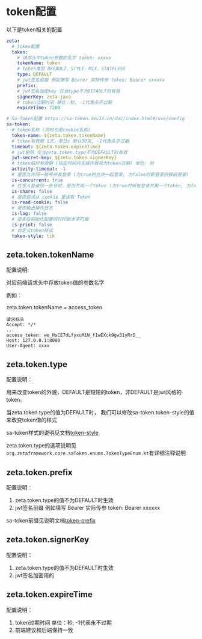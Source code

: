 # token配置

以下是token相关的配置
```yaml
zeta:
  # token配置
  token:
    # 请求头中token参数的名字 token: xxxxx
    tokenName: token
    # token类型 DEFAULT、STYLE、MIX、STATELESS
    type: DEFAULT
    # jwt签名前缀 例如填写 Bearer 实际传参 token: Bearer xxxxxx
    prefix:
    # jwt签名加密key 仅当type不为DEFAULT时有效
    signerKey: zeta-java
    # token过期时间 单位：秒, -1代表永不过期
    expireTime: 7200

# Sa-Token配置 https://sa-token.dev33.cn/doc/index.html#/use/config
sa-token:
  # token名称 (同时也是cookie名称)
  token-name: ${zeta.token.tokenName}
  # token有效期 1天，单位s 默认30天, -1代表永不过期
  timeout: ${zeta.token.expireTime}
  # jwt秘钥 仅当zeta.token.type不为DEFAULT时有效
  jwt-secret-key: ${zeta.token.signerKey}
  # token临时有效期 (指定时间内无操作就视为token过期) 单位: 秒
  activity-timeout: -1
  # 是否允许同一账号并发登录 (为true时允许一起登录, 为false时新登录挤掉旧登录)
  is-concurrent: true
  # 在多人登录同一账号时，是否共用一个token (为true时所有登录共用一个token, 为false时每次登录新建一个token)
  is-share: false
  # 是否尝试从 cookie 里读取 Token
  is-read-cookie: false
  # 是否输出操作日志
  is-log: false
  # 是否在初始化配置时打印版本字符画
  is-print: false
  # 自定义token样式
  token-style: tik
```

## zeta.token.tokenName 
配置说明: 

对应前端请求头中存放token值的参数名字

例如：

zeta.token.tokenName = access_token

```
请求标头
Accept: */*
...
access_token: we_HsCE7dLfyxuM1N_f1wEXck9gw31yRrD__
Host: 127.0.0.1:8080
User-Agent: xxxx
```

## zeta.token.type
配置说明：

用来改变token的外貌，DEFAULT是短短的token，非DEFAULT是jwt风格的token。

当zeta.token.type的值为DEFAULT时， 我们可以修改sa-token.token-style的值来改变token值的样式

sa-token样式的说明见文档[token-style](https://sa-token.dev33.cn/doc/index.html#/up/token-style)

zeta.token.type的选项说明见`org.zetaframework.core.saToken.enums.TokenTypeEnum.kt`有详细注释说明



## zeta.token.prefix
配置说明：
1. zeta.token.type的值不为DEFAULT时生效
2. jwt签名前缀 例如填写 Bearer 实际传参 token: Bearer xxxxxx

sa-token前缀见说明文档[token-prefix](https://sa-token.dev33.cn/doc/index.html#/up/token-prefix)



## zeta.token.signerKey

配置说明：
1. zeta.token.type的值不为DEFAULT时生效
2. jwt签名加密用的



## zeta.token.expireTime

配置说明：
1. token过期时间 单位：秒, -1代表永不过期
2. 前端建议和后端保持一致
